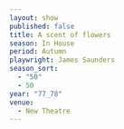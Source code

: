 ```yaml
---
layout: show
published: false
title: A scent of flowers
season: In House
period: Autumn
playwright: James Saunders
season_sort: 
  - "50"
  - 50
year: "77_78"
venue: 
  - New Theatre
---
```



